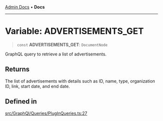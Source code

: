 [Admin Docs](/) • **Docs**

***

# Variable: ADVERTISEMENTS\_GET

> `const` **ADVERTISEMENTS\_GET**: `DocumentNode`

GraphQL query to retrieve a list of advertisements.

## Returns

The list of advertisements with details such as ID, name, type, organization ID, link, start date, and end date.

## Defined in

[src/GraphQl/Queries/PlugInQueries.ts:27](https://github.com/PalisadoesFoundation/talawa-admin/blob/main/src/GraphQl/Queries/PlugInQueries.ts#L27)
